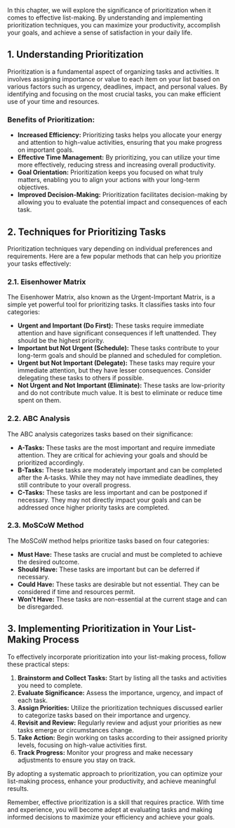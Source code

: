 
In this chapter, we will explore the significance of prioritization when it comes to effective list-making. By understanding and implementing prioritization techniques, you can maximize your productivity, accomplish your goals, and achieve a sense of satisfaction in your daily life.

1\. Understanding Prioritization
-------------------------------

Prioritization is a fundamental aspect of organizing tasks and activities. It involves assigning importance or value to each item on your list based on various factors such as urgency, deadlines, impact, and personal values. By identifying and focusing on the most crucial tasks, you can make efficient use of your time and resources.

### Benefits of Prioritization:

* **Increased Efficiency:** Prioritizing tasks helps you allocate your energy and attention to high-value activities, ensuring that you make progress on important goals.
* **Effective Time Management:** By prioritizing, you can utilize your time more effectively, reducing stress and increasing overall productivity.
* **Goal Orientation:** Prioritization keeps you focused on what truly matters, enabling you to align your actions with your long-term objectives.
* **Improved Decision-Making:** Prioritization facilitates decision-making by allowing you to evaluate the potential impact and consequences of each task.

2\. Techniques for Prioritizing Tasks
------------------------------------

Prioritization techniques vary depending on individual preferences and requirements. Here are a few popular methods that can help you prioritize your tasks effectively:

### 2.1. Eisenhower Matrix

The Eisenhower Matrix, also known as the Urgent-Important Matrix, is a simple yet powerful tool for prioritizing tasks. It classifies tasks into four categories:

* **Urgent and Important (Do First):** These tasks require immediate attention and have significant consequences if left unattended. They should be the highest priority.
* **Important but Not Urgent (Schedule):** These tasks contribute to your long-term goals and should be planned and scheduled for completion.
* **Urgent but Not Important (Delegate):** These tasks may require your immediate attention, but they have lesser consequences. Consider delegating these tasks to others if possible.
* **Not Urgent and Not Important (Eliminate):** These tasks are low-priority and do not contribute much value. It is best to eliminate or reduce time spent on them.

### 2.2. ABC Analysis

The ABC analysis categorizes tasks based on their significance:

* **A-Tasks:** These tasks are the most important and require immediate attention. They are critical for achieving your goals and should be prioritized accordingly.
* **B-Tasks:** These tasks are moderately important and can be completed after the A-tasks. While they may not have immediate deadlines, they still contribute to your overall progress.
* **C-Tasks:** These tasks are less important and can be postponed if necessary. They may not directly impact your goals and can be addressed once higher priority tasks are completed.

### 2.3. MoSCoW Method

The MoSCoW method helps prioritize tasks based on four categories:

* **Must Have:** These tasks are crucial and must be completed to achieve the desired outcome.
* **Should Have:** These tasks are important but can be deferred if necessary.
* **Could Have:** These tasks are desirable but not essential. They can be considered if time and resources permit.
* **Won't Have:** These tasks are non-essential at the current stage and can be disregarded.

3\. Implementing Prioritization in Your List-Making Process
----------------------------------------------------------

To effectively incorporate prioritization into your list-making process, follow these practical steps:

1. **Brainstorm and Collect Tasks:** Start by listing all the tasks and activities you need to complete.
2. **Evaluate Significance:** Assess the importance, urgency, and impact of each task.
3. **Assign Priorities:** Utilize the prioritization techniques discussed earlier to categorize tasks based on their importance and urgency.
4. **Revisit and Review:** Regularly review and adjust your priorities as new tasks emerge or circumstances change.
5. **Take Action:** Begin working on tasks according to their assigned priority levels, focusing on high-value activities first.
6. **Track Progress:** Monitor your progress and make necessary adjustments to ensure you stay on track.

By adopting a systematic approach to prioritization, you can optimize your list-making process, enhance your productivity, and achieve meaningful results.

Remember, effective prioritization is a skill that requires practice. With time and experience, you will become adept at evaluating tasks and making informed decisions to maximize your efficiency and achieve your goals.
